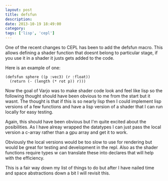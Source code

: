 ```yaml
---
layout: post
title: defsfun
description:
date: 2013-10-19 18:49:00
category:
tags: ['lisp', 'cepl']
---
```


One of the recent changes to CEPL has been to add the defsfun macro. This allows defining a shader function that doesnt belong to particular stage, if you use it in a shader it justs gets added to the code. 

Here is an example of one:

    (defsfun sphere ((p :vec3) (r :float)) 
      (return (- (length (* rot p)) r)))

Now the goal of Varjo was to make shader code look and feel like lisp so the following thought should have been obvious to me from the start but it wasnt. The thought is that if this is so nearly lisp then I could implement lisp versions of a few functions and have a lisp version of a shader that I can run locally for easy testing.

Again, this should have been obvious but I'm quite excited about the posibilities. As I have alreay wrapped the datatypes I can just pass the local version a c-array rather than a gpu array and get it to work.

Obviously the local versions would be too slow to use for rendering but would be great for testing and development in the repl. Also as the shader functions require types w can translate these into declares that will help with the efficiency.

This is a fair way down my list of things to do but after I have nailed time and space abstractions down a bit I will revisit this.